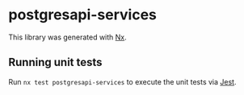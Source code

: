 # postgresapi-services

This library was generated with [Nx](https://nx.dev).

## Running unit tests

Run `nx test postgresapi-services` to execute the unit tests via [Jest](https://jestjs.io).
